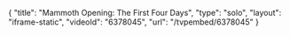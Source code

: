 {
    "title": "Mammoth Opening: The First Four Days",
    "type": "solo",
    "layout": "iframe-static",
    "videoId": "6378045",
    "url": "\/tvpembed\/6378045"
}